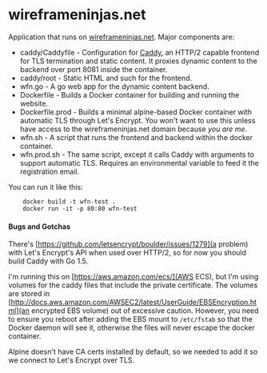 wireframeninjas.net
===================

Application that runs on [wireframeninjas.net](http://wireframeninjas.net). Major components are:

* caddy/Caddyfile - Configuration for [Caddy](https://caddyserver.com/), an HTTP/2 capable frontend for TLS
  termination and static content.  It proxies dynamic content to the backend over port 8081 inside the container.
* caddy/root - Static HTML and such for the frontend.
* wfn.go - A go web app for the dynamic content backend.
* Dockerfile - Builds a Docker container for building and running the website.
* Dockerfile.prod - Builds a minimal alpine-based Docker container with automatic TLS through Let's Encrypt.
  You won't want to use this unless have access to the wireframeninjas.net domain because *you are me*.
* wfn.sh - A script that runs the frontend and backend within the docker container.
* wfn.prod.sh - The same script, except it calls Caddy with arguments to support automatic TLS. Requires an
  environmental variable to feed it the registration email.

You can run it like this:
```
    docker build -t wfn-test .
    docker run -it -p 80:80 wfn-test
```


#### Bugs and Gotchas

There's [https://github.com/letsencrypt/boulder/issues/1279](a problem) with Let's Encrypt's API when used
over HTTP/2, so for now you should build Caddy with Go 1.5.

I'm running this on [https://aws.amazon.com/ecs/](AWS ECS), but I'm using volumes for the caddy files that
include the private certificate. The volumes are stored in
[http://docs.aws.amazon.com/AWSEC2/latest/UserGuide/EBSEncryption.html](an encrypted EBS volume) out of excessive
caution.  However, you need to ensure you reboot after adding the EBS mount to `/etc/fstab` so that the Docker
daemon will see it, otherwise the files will never escape the docker container.

Alpine doesn't have CA certs installed by default, so we needed to add it so we connect to Let's Encrypt over TLS.

